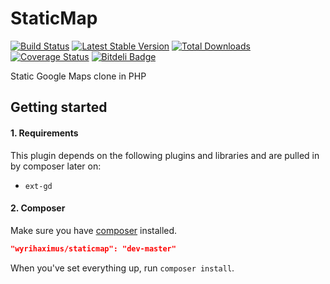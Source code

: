 StaticMap
=========

[![Build Status](https://travis-ci.org/WyriHaximus/StaticMap.png)](https://travis-ci.org/WyriHaximus/StaticMap)
[![Latest Stable Version](https://poser.pugx.org/WyriHaximus/StaticMap/v/stable.png)](https://packagist.org/packages/WyriHaximus/StaticMap)
[![Total Downloads](https://poser.pugx.org/WyriHaximus/StaticMap/downloads.png)](https://packagist.org/packages/WyriHaximus/StaticMap)
[![Coverage Status](https://coveralls.io/repos/WyriHaximus/StaticMap/badge.png)](https://coveralls.io/r/WyriHaximus/StaticMap)
[![Bitdeli Badge](https://d2weczhvl823v0.cloudfront.net/WyriHaximus/staticmap/trend.png)](https://bitdeli.com/free "Bitdeli Badge")

Static Google Maps clone in PHP

## Getting started ##

#### 1. Requirements ####

This plugin depends on the following plugins and libraries and are pulled in by composer later on:

- `ext-gd`

#### 2. Composer ####

Make sure you have [composer](http://getcomposer.org/) installed.

```json
"wyrihaximus/staticmap": "dev-master"
```

When you've set everything up, run `composer install`.